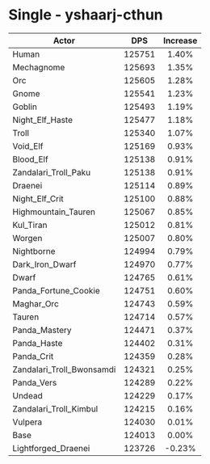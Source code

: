 # Single - yshaarj-cthun
| Actor | DPS | Increase |
|---|:---:|:---:|
|Human|125751|1.40%|
|Mechagnome|125693|1.35%|
|Orc|125605|1.28%|
|Gnome|125541|1.23%|
|Goblin|125493|1.19%|
|Night_Elf_Haste|125477|1.18%|
|Troll|125340|1.07%|
|Void_Elf|125169|0.93%|
|Blood_Elf|125138|0.91%|
|Zandalari_Troll_Paku|125138|0.91%|
|Draenei|125114|0.89%|
|Night_Elf_Crit|125100|0.88%|
|Highmountain_Tauren|125067|0.85%|
|Kul_Tiran|125012|0.81%|
|Worgen|125007|0.80%|
|Nightborne|124994|0.79%|
|Dark_Iron_Dwarf|124970|0.77%|
|Dwarf|124765|0.61%|
|Panda_Fortune_Cookie|124751|0.60%|
|Maghar_Orc|124743|0.59%|
|Tauren|124714|0.57%|
|Panda_Mastery|124471|0.37%|
|Panda_Haste|124402|0.31%|
|Panda_Crit|124359|0.28%|
|Zandalari_Troll_Bwonsamdi|124321|0.25%|
|Panda_Vers|124289|0.22%|
|Undead|124229|0.17%|
|Zandalari_Troll_Kimbul|124215|0.16%|
|Vulpera|124030|0.01%|
|Base|124013|0.00%|
|Lightforged_Draenei|123726|-0.23%|
